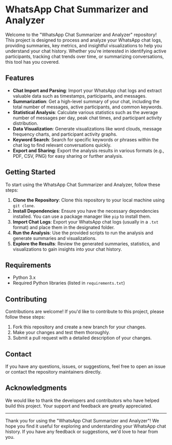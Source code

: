 # WhatsApp Chat Summarizer and Analyzer

Welcome to the "WhatsApp Chat Summarizer and Analyzer" repository! This project is designed to process and analyze your WhatsApp chat logs, providing summaries, key metrics, and insightful visualizations to help you understand your chat history. Whether you're interested in identifying active participants, tracking chat trends over time, or summarizing conversations, this tool has you covered.

## Features

- **Chat Import and Parsing**: Import your WhatsApp chat logs and extract valuable data such as timestamps, participants, and messages.
- **Summarization**: Get a high-level summary of your chat, including the total number of messages, active participants, and common keywords.
- **Statistical Analysis**: Calculate various statistics such as the average number of messages per day, peak chat times, and participant activity distribution.
- **Data Visualization**: Generate visualizations like word clouds, message frequency charts, and participant activity graphs.
- **Keyword Search**: Search for specific keywords or phrases within the chat log to find relevant conversations quickly.
- **Export and Sharing**: Export the analysis results in various formats (e.g., PDF, CSV, PNG) for easy sharing or further analysis.

## Getting Started

To start using the WhatsApp Chat Summarizer and Analyzer, follow these steps:

1. **Clone the Repository**: Clone this repository to your local machine using `git clone`.
2. **Install Dependencies**: Ensure you have the necessary dependencies installed. You can use a package manager like `pip` to install them.
3. **Import Chat Logs**: Export your WhatsApp chat logs (usually in a `.txt` format) and place them in the designated folder.
4. **Run the Analysis**: Use the provided scripts to run the analysis and generate summaries and visualizations.
5. **Explore the Results**: Review the generated summaries, statistics, and visualizations to gain insights into your chat history.

## Requirements

- Python 3.x
- Required Python libraries (listed in `requirements.txt`)

## Contributing

Contributions are welcome! If you'd like to contribute to this project, please follow these steps:

1. Fork this repository and create a new branch for your changes.
2. Make your changes and test them thoroughly.
3. Submit a pull request with a detailed description of your changes.

## Contact

If you have any questions, issues, or suggestions, feel free to open an issue or contact the repository maintainers directly.

## Acknowledgments

We would like to thank the developers and contributors who have helped build this project. Your support and feedback are greatly appreciated.

---

Thank you for using the "WhatsApp Chat Summarizer and Analyzer"! We hope you find it useful for exploring and understanding your WhatsApp chat history. If you have any feedback or suggestions, we'd love to hear from you.